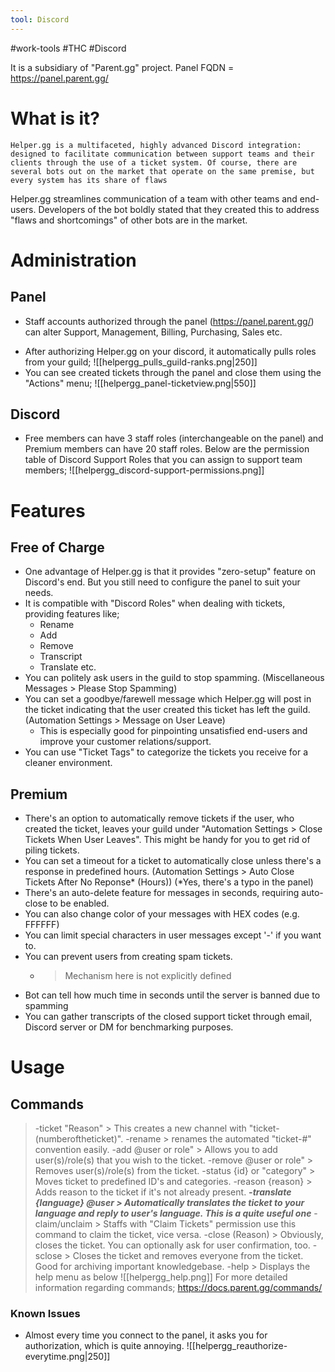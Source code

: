 ```yaml
---
tool: Discord
---
```

#work-tools #THC #Discord 

It is a subsidiary of "Parent.gg" project.
Panel FQDN = https://panel.parent.gg/
# What is it?
```
Helper.gg is a multifaceted, highly advanced Discord integration: designed to facilitate communication between support teams and their clients through the use of a ticket system. Of course, there are several bots out on the market that operate on the same premise, but every system has its share of flaws
```
Helper.gg streamlines communication of a team with other teams and end-users. 
Developers of the bot boldly stated that they created this to address "flaws and shortcomings" of other bots are in the market. 
# Administration
## Panel 
- Staff accounts authorized through the panel (https://panel.parent.gg/) can alter Support, Management, Billing, Purchasing, Sales etc.
* After authorizing Helper.gg on your discord, it automatically pulls roles from your guild;
![[helpergg_pulls_guild-ranks.png|250]]
* You can see created tickets through the panel and close them using the "Actions" menu;
![[helpergg_panel-ticketview.png|550]]
## Discord
* Free members can have 3 staff roles (interchangeable on the panel) and Premium members can have 20 staff roles.
Below are the permission table of Discord Support Roles that you can assign to support team members;
![[helpergg_discord-support-permissions.png]]
# Features
## Free of Charge
* One advantage of Helper.gg is that it provides "zero-setup" feature on Discord's end. But you still need to configure the panel to suit your needs.
* It is compatible with "Discord Roles" when dealing with tickets, providing features like;
	* Rename
	* Add
	* Remove
	* Transcript
	* Translate etc.
* You can politely ask users in the guild to stop spamming. (Miscellaneous Messages > Please Stop Spamming)
* You can set a goodbye/farewell message which Helper.gg will post in the ticket indicating that the user created this ticket has left the guild. (Automation Settings > Message on User Leave)
	* This is especially good for pinpointing unsatisfied end-users and improve your customer relations/support.
* You can use "Ticket Tags" to categorize the tickets you receive for a cleaner environment.
## Premium
* There's an option to automatically remove tickets if the user, who created the ticket, leaves your guild under "Automation Settings > Close Tickets When User Leaves". This might be handy for you to get rid of piling tickets.
* You can set a timeout for a ticket to automatically close unless there's a response in predefined hours. (Automation Settings > Auto Close Tickets After No Reponse* (Hours)) (*Yes, there's a typo in the panel)
* There's an auto-delete feature for messages in seconds, requiring auto-close to be enabled.
* You can also change color of your messages with HEX codes (e.g. FFFFFF)
* You can limit special characters in user messages except '-' if you want to.
* You can prevent users from creating spam tickets.
	* > Mechanism here is not explicitly defined
* Bot can tell how much time in seconds until the server is banned due to spamming
* You can gather transcripts of the closed support ticket through email, Discord server or DM for benchmarking purposes.
# Usage
## Commands
> -ticket "Reason" > This creates a new channel with "ticket-(numberoftheticket)".
> -rename > renames the automated "ticket-#" convention easily.
> -add @user or role" > Allows you to add user(s)/role(s) that you wish to the ticket.
> -remove @user or role" > Removes user(s)/role(s) from the ticket.
> -status {id} or "category" > Moves ticket to predefined ID's and categories.
> -reason {reason} > Adds reason to the ticket if it's not already present.
> ***-translate {language} @user > Automatically translates the ticket to your language and reply to user's language. **This is a quite useful one*****
> -claim/unclaim > Staffs with "Claim Tickets" permission use this command to claim the ticket, vice versa.
> -close (Reason) > Obviously, closes the ticket. You can optionally ask for user confirmation, too.
> 	-sclose > Closes the ticket and removes everyone from the ticket. Good for archiving important knowledgebase.
> -help > Displays the help menu as below
![[helpergg_help.png]]
For more detailed information regarding commands; https://docs.parent.gg/commands/
### Known Issues
* Almost every time you connect to the panel, it asks you for authorization, which is quite annoying.
![[helpergg_reauthorize-everytime.png|250]]